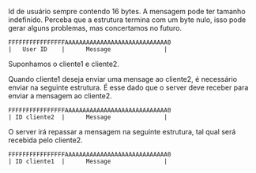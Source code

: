 Id de usuário sempre contendo 16 bytes. A mensagem pode ter tamanho indefinido. Perceba que a estrutura termina com um byte nulo,
isso pode gerar alguns problemas, mas concertamos no futuro.

```
FFFFFFFFFFFFFFFFAAAAAAAAAAAAAAAAAAAAAAAAAAAAA0
|   User ID    |      Message               |
```

Suponhamos o cliente1 e cliente2.

Quando cliente1 deseja enviar uma mensage ao cliente2, é necessário enviar na seguinte estrutura. É esse dado que o server deve receber
para enviar a mensagem ao cliente2.

```
FFFFFFFFFFFFFFFFAAAAAAAAAAAAAAAAAAAAAAAAAAAAA0
| ID cliente2  |      Message               |
```

O server irá repassar a mensagem na seguinte estrutura, tal qual será recebida pelo cliente2.

```
FFFFFFFFFFFFFFFFAAAAAAAAAAAAAAAAAAAAAAAAAAAAA0
| ID cliente1  |      Message               |
```



